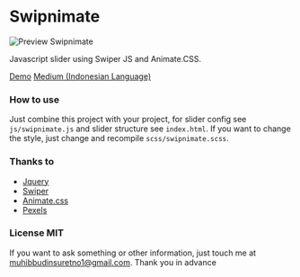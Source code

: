 # Swipnimate

![Preview Swipnimate](https://cdn-images-1.medium.com/max/800/1*JHH9HJKdgHj-nZsTyJENtQ.gif)

Javascript slider using Swiper JS and Animate.CSS.

[Demo](https://muhibbudins.github.io/swipnimate/)
[Medium (Indonesian Language)](https://medium.com/@muhibbudins/trick-bikin-slider-js-gratis-rasa-premium-a7c7ba09d744)

### How to use

Just combine this project with your project, for slider config see `js/swipnimate.js` and slider structure see `index.html`. If you want to change the style, just change and recompile `scss/swipnimate.scss`.

### Thanks to

- [Jquery](https://github.com/jquery/jquery)
- [Swiper](https://github.com/nolimits4web/Swiper)
- [Animate.css](https://github.com/daneden/animate.css/)
- [Pexels](https://www.pexels.com/)

### License MIT

If you want to ask something or other information, just touch me at muhibbudinsuretno1@gmail.com. Thank you in advance